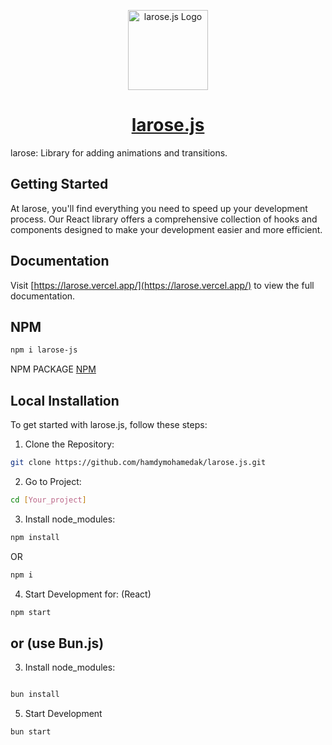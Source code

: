 <p align="center">
  <a href="https://larose.vercel.app">
    <picture>
      <source media="(prefers-color-scheme: dark)" srcset="https://i.ibb.co/rkMKzQv/a-simple-logo-for-a-tech-tool-named-larose-js-it-f-ow-O1-Z9-Dg-R96-R5j5-ZSZOpmw-Qjb-At-TRo-Ti-CXL9fy.jpg">
      <img src="https://i.ibb.co/rkMKzQv/a-simple-logo-for-a-tech-tool-named-larose-js-it-f-ow-O1-Z9-Dg-R96-R5j5-ZSZOpmw-Qjb-At-TRo-Ti-CXL9fy.jpg" alt="larose.js Logo" height="128">
    </picture>
    <h1 align="center">larose.js</h1>
  </a>
</p>

larose: Library for adding animations and transitions.

## Getting Started

At larose, you'll find everything you need to speed up your development process. Our React library offers a comprehensive collection of hooks and components designed to make your development easier and more efficient.

## Documentation

Visit [https://larose.vercel.app/](https://larose.vercel.app/) to view the full documentation.

## NPM

```bash
npm i larose-js
```

NPM PACKAGE [NPM](https://www.npmjs.com/package/larose-js)

## Local Installation

To get started with larose.js, follow these steps:

1. Clone the Repository:

```sh
git clone https://github.com/hamdymohamedak/larose.js.git
```

2. Go to Project:

```sh
cd [Your_project]
```

3. Install node_modules:

```sh
npm install
```

OR

```sh
npm i
```

4. Start Development for: (React)

```sh
npm start
```

## or (use Bun.js)

3. Install node_modules:
```sh

bun install
```
5. Start Development 

```sh
bun start
```